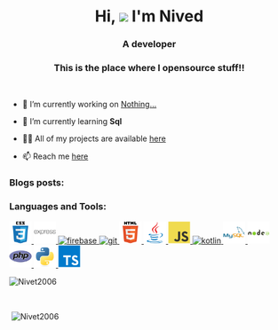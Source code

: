 <h1 align="center">Hi, <img src="https://media.giphy.com/media/hvRJCLFzcasrR4ia7z/giphy.gif" width="25px"> I'm Nived</h1>
<h3 align="center">A developer</h3>
<h3 align="center">This is the place where I opensource stuff!!</h3>

<!--<p align="left"> <a href="https://github.com/ryo-ma/github-profile-trophy"><img src="https://github-profile-trophy.vercel.app/?username=nived-dev" alt="nived-dev" /></a> </p>--><br>
- 🔭 I’m currently working on [Nothing...](#)

- 🌱 I’m currently learning **Sql**

- 👨‍💻 All of my projects are available [here](https://github.com/nivet2006)

<!-- 📝 I usually write articles on [dev.to]()-->

- 📫 Reach me [here](mailto:nivedshaji2006@gmail.com)

<!--- 💻 Visit my <a href="https://nivet2006.vercel.app/">Portfolio</a>-->

### Blogs posts:
<!-- BLOG-POST-LIST:START -->

<!-- BLOG-POST-LIST:END -->
<!--
<h3 align="left">Connect with me:</h3>
<p align="left">
<a href="https://dev.to/minds0987" target="blank"><img align="center" src="https://cdn.jsdelivr.net/npm/simple-icons@3.0.1/icons/dev-dot-to.svg" alt="minds0987" height="30" width="40" /></a>
</p>
-->

<h3 align="left">Languages and Tools:</h3>
<p align="left"> <a href="https://www.w3schools.com/css/" target="_blank"> <img src="https://raw.githubusercontent.com/devicons/devicon/master/icons/css3/css3-original-wordmark.svg" alt="css3" width="40" height="40"/> </a> <a href="https://expressjs.com" target="_blank"> <img src="https://raw.githubusercontent.com/devicons/devicon/master/icons/express/express-original-wordmark.svg" alt="express" width="40" height="40"/> </a> <a href="https://firebase.google.com/" target="_blank"> <img src="https://www.vectorlogo.zone/logos/firebase/firebase-icon.svg" alt="firebase" width="40" height="40"/> </a> <a href="https://git-scm.com/" target="_blank"> <img src="https://www.vectorlogo.zone/logos/git-scm/git-scm-icon.svg" alt="git" width="40" height="40"/> </a> <a href="https://www.w3.org/html/" target="_blank"> <img src="https://raw.githubusercontent.com/devicons/devicon/master/icons/html5/html5-original-wordmark.svg" alt="html5" width="40" height="40"/> </a> <a href="https://www.java.com" target="_blank"> <img src="https://raw.githubusercontent.com/devicons/devicon/master/icons/java/java-original.svg" alt="java" width="40" height="40"/> </a> <a href="https://developer.mozilla.org/en-US/docs/Web/JavaScript" target="_blank"> <img src="https://raw.githubusercontent.com/devicons/devicon/master/icons/javascript/javascript-original.svg" alt="javascript" width="40" height="40"/> </a> <a href="https://kotlinlang.org" target="_blank"> <img src="https://www.vectorlogo.zone/logos/kotlinlang/kotlinlang-icon.svg" alt="kotlin" width="40" height="40"/> </a> <a href="https://www.mysql.com/" target="_blank"> <img src="https://raw.githubusercontent.com/devicons/devicon/master/icons/mysql/mysql-original-wordmark.svg" alt="mysql" width="40" height="40"/> </a> <a href="https://nodejs.org" target="_blank"> <img src="https://raw.githubusercontent.com/devicons/devicon/master/icons/nodejs/nodejs-original-wordmark.svg" alt="nodejs" width="40" height="40"/> </a> <a href="https://www.php.net" target="_blank"> <img src="https://raw.githubusercontent.com/devicons/devicon/master/icons/php/php-original.svg" alt="php" width="40" height="40"/> </a> <a href="https://www.python.org" target="_blank"> <img src="https://raw.githubusercontent.com/devicons/devicon/master/icons/python/python-original.svg" alt="python" width="40" height="40"/> </a> <a href="https://www.typescriptlang.org/" target="_blank"> <img src="https://raw.githubusercontent.com/devicons/devicon/master/icons/typescript/typescript-original.svg" alt="typescript" width="40" height="40"/> </a> </p>

<p><img align="left" src="https://github-readme-stats.vercel.app/api/top-langs?username=Nivet2006&show_icons=true&locale=en&layout=compact" alt="Nivet2006" /></p><br>

<br><p>&nbsp;<img align="center" src="https://github-readme-stats.vercel.app/api?username=Nivet2006&show_icons=true&theme=dracula&cache_seconds=100&locale=en" alt="Nivet2006" /></p>

<!---
nived-dev/nived-dev is a ✨ special ✨ repository because its `README.md` (this file) appears on your GitHub profile.
You can click the Preview link to take a look at your changes.
--->
